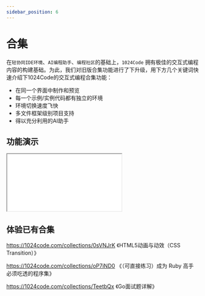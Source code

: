 ```yaml
---
sidebar_position: 6
---
```


# 合集

在`轻协同IDE环境`、`AI编程助手`、`编程社区`的基础上，`1024Code` 拥有极佳的交互式编程内容的构建基础。为此，我们对旧版合集功能进行了下升级，用下方几个关键词快速介绍下1024Code的交互式编程合集功能：
- 在同一个界面中制作和预览
- 每一个示例/实例代码都有独立的环境
- 环境切换速度飞快
- 多文件框架级别项目支持
- 得以充分利用的AI助手

## 功能演示

<iframe src="//player.bilibili.com/player.html?aid=312112939&bvid=BV1oN411A7cQ&cid=1084158562&page=1"> </iframe>


## 体验已有合集

https://1024code.com/collections/0sVNJrK 《HTML5动画与动效（CSS Transition）》

https://1024code.com/collections/oP7iND0 《（可直接练习）成为 Ruby 高手必须吃透的程序集》

https://1024code.com/collections/TeetbQx 《Go面试题详解》